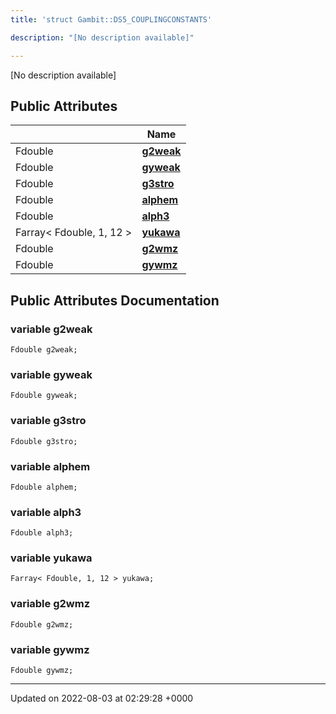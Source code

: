 ```yaml
---
title: 'struct Gambit::DS5_COUPLINGCONSTANTS'

description: "[No description available]"

---
```









[No description available]

## Public Attributes

|                | Name           |
| -------------- | -------------- |
| Fdouble | **[g2weak](/documentation/code/gambit_sphinx/classes/structgambit_1_1ds5__couplingconstants/#variable-g2weak)**  |
| Fdouble | **[gyweak](/documentation/code/gambit_sphinx/classes/structgambit_1_1ds5__couplingconstants/#variable-gyweak)**  |
| Fdouble | **[g3stro](/documentation/code/gambit_sphinx/classes/structgambit_1_1ds5__couplingconstants/#variable-g3stro)**  |
| Fdouble | **[alphem](/documentation/code/gambit_sphinx/classes/structgambit_1_1ds5__couplingconstants/#variable-alphem)**  |
| Fdouble | **[alph3](/documentation/code/gambit_sphinx/classes/structgambit_1_1ds5__couplingconstants/#variable-alph3)**  |
| Farray< Fdouble, 1, 12 > | **[yukawa](/documentation/code/gambit_sphinx/classes/structgambit_1_1ds5__couplingconstants/#variable-yukawa)**  |
| Fdouble | **[g2wmz](/documentation/code/gambit_sphinx/classes/structgambit_1_1ds5__couplingconstants/#variable-g2wmz)**  |
| Fdouble | **[gywmz](/documentation/code/gambit_sphinx/classes/structgambit_1_1ds5__couplingconstants/#variable-gywmz)**  |

## Public Attributes Documentation

### variable g2weak

```
Fdouble g2weak;
```


### variable gyweak

```
Fdouble gyweak;
```


### variable g3stro

```
Fdouble g3stro;
```


### variable alphem

```
Fdouble alphem;
```


### variable alph3

```
Fdouble alph3;
```


### variable yukawa

```
Farray< Fdouble, 1, 12 > yukawa;
```


### variable g2wmz

```
Fdouble g2wmz;
```


### variable gywmz

```
Fdouble gywmz;
```


-------------------------------

Updated on 2022-08-03 at 02:29:28 +0000
